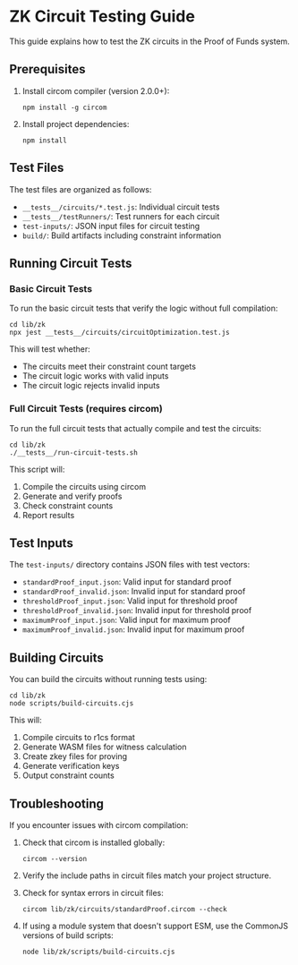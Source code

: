# ZK Circuit Testing Guide

This guide explains how to test the ZK circuits in the Proof of Funds system.

## Prerequisites

1. Install circom compiler (version 2.0.0+):
   ```
   npm install -g circom
   ```

2. Install project dependencies:
   ```
   npm install
   ```

## Test Files

The test files are organized as follows:

- `__tests__/circuits/*.test.js`: Individual circuit tests
- `__tests__/testRunners/`: Test runners for each circuit
- `test-inputs/`: JSON input files for circuit testing
- `build/`: Build artifacts including constraint information

## Running Circuit Tests

### Basic Circuit Tests

To run the basic circuit tests that verify the logic without full compilation:

```
cd lib/zk
npx jest __tests__/circuits/circuitOptimization.test.js
```

This will test whether:
- The circuits meet their constraint count targets
- The circuit logic works with valid inputs
- The circuit logic rejects invalid inputs

### Full Circuit Tests (requires circom)

To run the full circuit tests that actually compile and test the circuits:

```
cd lib/zk
./__tests__/run-circuit-tests.sh
```

This script will:
1. Compile the circuits using circom
2. Generate and verify proofs
3. Check constraint counts
4. Report results

## Test Inputs

The `test-inputs/` directory contains JSON files with test vectors:

- `standardProof_input.json`: Valid input for standard proof 
- `standardProof_invalid.json`: Invalid input for standard proof
- `thresholdProof_input.json`: Valid input for threshold proof
- `thresholdProof_invalid.json`: Invalid input for threshold proof
- `maximumProof_input.json`: Valid input for maximum proof
- `maximumProof_invalid.json`: Invalid input for maximum proof

## Building Circuits

You can build the circuits without running tests using:

```
cd lib/zk
node scripts/build-circuits.cjs
```

This will:
1. Compile circuits to r1cs format
2. Generate WASM files for witness calculation
3. Create zkey files for proving
4. Generate verification keys
5. Output constraint counts

## Troubleshooting

If you encounter issues with circom compilation:

1. Check that circom is installed globally:
   ```
   circom --version
   ```

2. Verify the include paths in circuit files match your project structure.

3. Check for syntax errors in circuit files:
   ```
   circom lib/zk/circuits/standardProof.circom --check
   ```

4. If using a module system that doesn't support ESM, use the CommonJS versions of build scripts:
   ```
   node lib/zk/scripts/build-circuits.cjs
   ```
